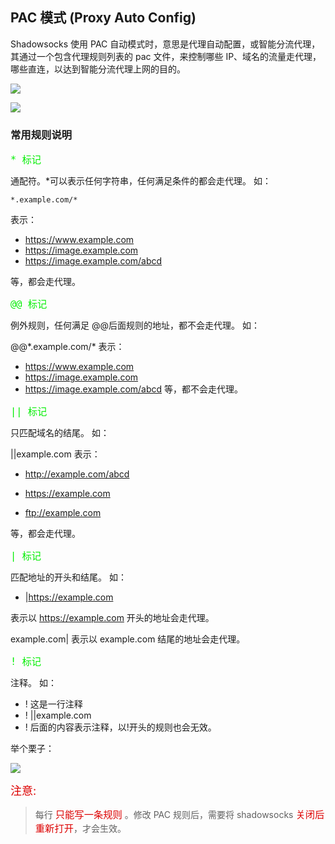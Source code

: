 ## PAC 模式 (Proxy Auto Config)

Shadowsocks 使用 PAC 自动模式时，意思是代理自动配置，或智能分流代理，其通过一个包含代理规则列表的 pac 文件，来控制哪些 IP、域名的流量走代理，哪些直连，以达到智能分流代理上网的目的。

![](https://qiniu.espe.work/blog/20220714105634.png)

![](https://qiniu.espe.work/blog/20220714111459.png)

### 常用规则说明

<font color=gree size=4>`* 标记`</font>

通配符。\*可以表示任何字符串，任何满足条件的都会走代理。 如：

```shell
*.example.com/*

```

表示：

- https://www.example.com
- https://image.example.com
- https://image.example.com/abcd

等，都会走代理。

<font color=gree size=4>`@@ 标记`</font>

例外规则，任何满足 @@后面规则的地址，都不会走代理。 如：

@@\*.example.com/\*
表示：

- https://www.example.com
- https://image.example.com
- https://image.example.com/abcd
  等，都不会走代理。

<font color=gree size=4>`|| 标记`</font>

只匹配域名的结尾。 如：

||example.com
表示：

- http://example.com/abcd

- https://example.com

- ftp://example.com

等，都会走代理。

<font color=gree size=4>`| 标记`</font>

匹配地址的开头和结尾。 如：

- |https://example.com

表示以 https://example.com 开头的地址会走代理。

example.com|
表示以 example.com 结尾的地址会走代理。

<font color=gree size=4>`! 标记`</font>

注释。 如：

- ! 这是一行注释
- ! ||example.com
- ! 后面的内容表示注释，以!开头的规则也会无效。

举个栗子：

![](https://qiniu.espe.work/blog/20220714111914.png)

<font color=#dd0000 size=4>注意:</font>

> 每行 <font color=#dd0000 size=4>`只能写一条规则`</font> 。修改 PAC 规则后，需要将 shadowsocks <font color=#dd0000 size=4>`关闭后重新打开`</font>，才会生效。


